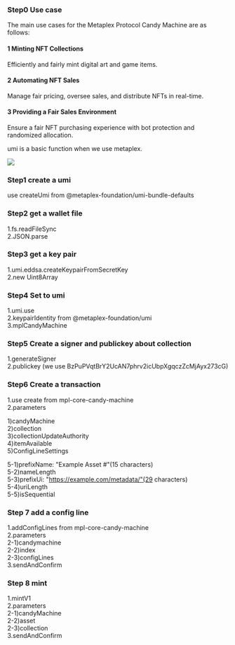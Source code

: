 ### Step0 Use case

The main use cases for the Metaplex Protocol Candy Machine are as follows:

#### 1 Minting NFT Collections

Efficiently and fairly mint digital art and game items.

#### 2 Automating NFT Sales

Manage fair pricing, oversee sales, and distribute NFTs in real-time.

#### 3 Providing a Fair Sales Environment

Ensure a fair NFT purchasing experience with bot protection and randomized allocation.

umi is a basic function when we use metaplex.

![](./images/official.png)

### Step1 create a umi

use createUmi from @metaplex-foundation/umi-bundle-defaults

### Step2 get a wallet file

1.fs.readFileSync  
2.JSON.parse

### Step3 get a key pair

1.umi.eddsa.createKeypairFromSecretKey  
2.new Uint8Array

### Step4 Set to umi

1.umi.use  
2.keypairIdentity from @metaplex-foundation/umi  
3.mplCandyMachine

### Step5 Create a signer and publickey about collection

1.generateSigner  
2.publickey (we use BzPuPVqtBrY2UcAN7phrv2icUbpXgqczZcMjAyx273cG)

### Step6 Create a transaction

1.use create from mpl-core-candy-machine  
2.parameters

1)candyMachine  
2)collection  
3)collectionUpdateAuthority  
4)itemAvailable  
5)ConfigLineSettings

5-1)prefixName: "Example Asset #"(15 characters)  
5-2)nameLength  
5-3)prefixUi: "https://example.com/metadata/"(29 characters)  
5-4)uriLength  
5-5)isSequential

### Step 7 add a config line

1.addConfigLines from mpl-core-candy-machine  
2.parameters  
2-1)candymachine  
2-2)index  
2-3)configLines  
3.sendAndConfirm

### Step 8 mint

1.mintV1  
2.parameters  
2-1)candyMachine  
2-2)asset  
2-3)collection  
3.sendAndConfirm
